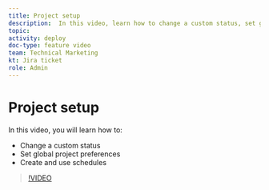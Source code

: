 ```yaml
---
title: Project setup
description:  In this video, learn how to change a custom status, set global project preferences, and create schedules.
topic:
activity: deploy
doc-type: feature video
team: Technical Marketing
kt: Jira ticket
role: Admin
---
```

# Project setup

In this video, you will learn how to:

* Change a custom status
* Set global project preferences
* Create and use schedules

>[!VIDEO](https://video.tv.adobe.com/v/335065/?quality=12)
